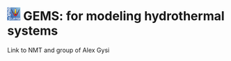 # <img style="float: center; height: 6%; width: 6%;" src="../../img/gems2.png"> GEMS: for modeling hydrothermal systems

Link to NMT and group of Alex Gysi